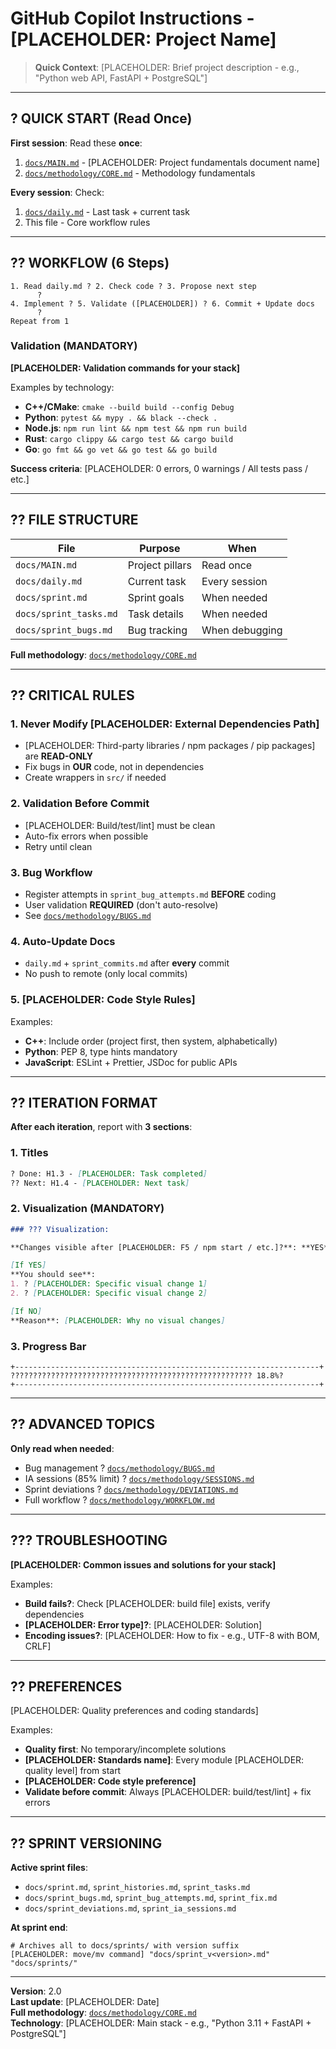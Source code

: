 # GitHub Copilot Instructions - [PLACEHOLDER: Project Name]

> **Quick Context**: [PLACEHOLDER: Brief project description - e.g., "Python web API, FastAPI + PostgreSQL"]

---

## ? QUICK START (Read Once)

**First session**: Read these **once**:
1. [`docs/MAIN.md`](../docs/MAIN.md) - [PLACEHOLDER: Project fundamentals document name]
2. [`docs/methodology/CORE.md`](../docs/methodology/CORE.md) - Methodology fundamentals

**Every session**: Check:
1. [`docs/daily.md`](../docs/daily.md) - Last task + current task  
2. This file - Core workflow rules

---

## ?? WORKFLOW (6 Steps)

```
1. Read daily.md ? 2. Check code ? 3. Propose next step
      ?
4. Implement ? 5. Validate ([PLACEHOLDER]) ? 6. Commit + Update docs
      ?
Repeat from 1
```

### Validation (MANDATORY)

**[PLACEHOLDER: Validation commands for your stack]**

Examples by technology:
- **C++/CMake**: `cmake --build build --config Debug`
- **Python**: `pytest && mypy . && black --check .`
- **Node.js**: `npm run lint && npm test && npm run build`
- **Rust**: `cargo clippy && cargo test && cargo build`
- **Go**: `go fmt && go vet && go test && go build`

**Success criteria**: [PLACEHOLDER: 0 errors, 0 warnings / All tests pass / etc.]

---

## ?? FILE STRUCTURE

| File | Purpose | When |
|------|---------|------|
| `docs/MAIN.md` | Project pillars | Read once |
| `docs/daily.md` | Current task | Every session |
| `docs/sprint.md` | Sprint goals | When needed |
| `docs/sprint_tasks.md` | Task details | When needed |
| `docs/sprint_bugs.md` | Bug tracking | When debugging |

**Full methodology**: [`docs/methodology/CORE.md`](../docs/methodology/CORE.md)

---

## ?? CRITICAL RULES

### 1. Never Modify [PLACEHOLDER: External Dependencies Path]
- [PLACEHOLDER: Third-party libraries / npm packages / pip packages] are **READ-ONLY**
- Fix bugs in **OUR** code, not in dependencies
- Create wrappers in `src/` if needed

### 2. Validation Before Commit
- [PLACEHOLDER: Build/test/lint] must be clean
- Auto-fix errors when possible
- Retry until clean

### 3. Bug Workflow
- Register attempts in `sprint_bug_attempts.md` **BEFORE** coding
- User validation **REQUIRED** (don't auto-resolve)
- See [`docs/methodology/BUGS.md`](../docs/methodology/BUGS.md)

### 4. Auto-Update Docs
- `daily.md` + `sprint_commits.md` after **every** commit
- No push to remote (only local commits)

### 5. [PLACEHOLDER: Code Style Rules]
Examples:
- **C++**: Include order (project first, then system, alphabetically)
- **Python**: PEP 8, type hints mandatory
- **JavaScript**: ESLint + Prettier, JSDoc for public APIs

---

## ?? ITERATION FORMAT

**After each iteration**, report with **3 sections**:

### 1. Titles
```markdown
? Done: H1.3 - [PLACEHOLDER: Task completed]
?? Next: H1.4 - [PLACEHOLDER: Next task]
```

### 2. Visualization (MANDATORY)
```markdown
### ??? Visualization:

**Changes visible after [PLACEHOLDER: F5 / npm start / etc.]?**: **YES** ? / **NO** ?

[If YES]
**You should see**:
1. ? [PLACEHOLDER: Specific visual change 1]
2. ? [PLACEHOLDER: Specific visual change 2]

[If NO]
**Reason**: [PLACEHOLDER: Why no visual changes]
```

### 3. Progress Bar
```
+--------------------------------------------------------------------+
?????????????????????????????????????????????????????? 18.8%?
+--------------------------------------------------------------------+
```

---

## ?? ADVANCED TOPICS

**Only read when needed**:
- Bug management ? [`docs/methodology/BUGS.md`](../docs/methodology/BUGS.md)
- IA sessions (85% limit) ? [`docs/methodology/SESSIONS.md`](../docs/methodology/SESSIONS.md)
- Sprint deviations ? [`docs/methodology/DEVIATIONS.md`](../docs/methodology/DEVIATIONS.md)
- Full workflow ? [`docs/methodology/WORKFLOW.md`](../docs/methodology/WORKFLOW.md)

---

## ??? TROUBLESHOOTING

**[PLACEHOLDER: Common issues and solutions for your stack]**

Examples:
- **Build fails?**: Check [PLACEHOLDER: build file] exists, verify dependencies
- **[PLACEHOLDER: Error type]?**: [PLACEHOLDER: Solution]
- **Encoding issues?**: [PLACEHOLDER: How to fix - e.g., UTF-8 with BOM, CRLF]

---

## ?? PREFERENCES

[PLACEHOLDER: Quality preferences and coding standards]

Examples:
- **Quality first**: No temporary/incomplete solutions
- **[PLACEHOLDER: Standards name]**: Every module [PLACEHOLDER: quality level] from start
- **[PLACEHOLDER: Code style preference]**
- **Validate before commit**: Always [PLACEHOLDER: build/test/lint] + fix errors

---

## ?? SPRINT VERSIONING

**Active sprint files**:
- `docs/sprint.md`, `sprint_histories.md`, `sprint_tasks.md`
- `docs/sprint_bugs.md`, `sprint_bug_attempts.md`, `sprint_fix.md`
- `docs/sprint_deviations.md`, `sprint_ia_sessions.md`

**At sprint end**:
```[PLACEHOLDER: shell language - bash/powershell/etc.]
# Archives all to docs/sprints/ with version suffix
[PLACEHOLDER: move/mv command] "docs/sprint_v<version>.md" "docs/sprints/"
```

---

**Version**: 2.0  
**Last update**: [PLACEHOLDER: Date]  
**Full methodology**: [`docs/methodology/CORE.md`](../docs/methodology/CORE.md)  
**Technology**: [PLACEHOLDER: Main stack - e.g., "Python 3.11 + FastAPI + PostgreSQL"]
